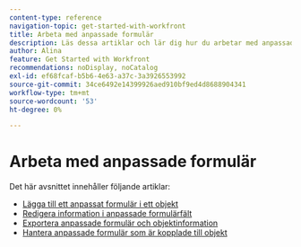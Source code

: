 ```yaml
---
content-type: reference
navigation-topic: get-started-with-workfront
title: Arbeta med anpassade formulär
description: Läs dessa artiklar och lär dig hur du arbetar med anpassade formulär i Adobe Workfront.
author: Alina
feature: Get Started with Workfront
recommendations: noDisplay, noCatalog
exl-id: ef68fcaf-b5b6-4e63-a37c-3a3926553992
source-git-commit: 34ce6492e14399926aed910bf9ed4d8688904341
workflow-type: tm+mt
source-wordcount: '53'
ht-degree: 0%

---
```


# Arbeta med anpassade formulär

Det här avsnittet innehåller följande artiklar:

* [Lägga till ett anpassat formulär i ett objekt](../../workfront-basics/work-with-custom-forms/add-a-custom-form-to-an-object.md)
* [Redigera information i anpassade formulärfält](../../workfront-basics/work-with-custom-forms/edit-custom-forms.md)
* [Exportera anpassade formulär och objektinformation](../../workfront-basics/work-with-custom-forms/export-custom-forms-details.md)
* [Hantera anpassade formulär som är kopplade till objekt](../../workfront-basics/work-with-custom-forms/manage-custom-forms-attached-to-objects.md)
